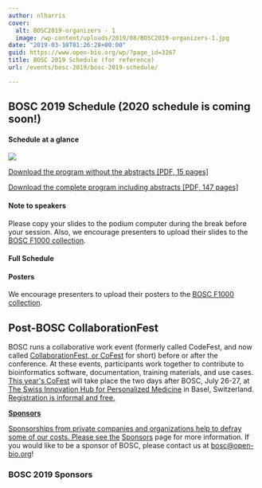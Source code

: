 ```yaml
---
author: nlharris
cover:
  alt: BOSC2019-organizers - 1
  image: /wp-content/uploads/2019/08/BOSC2019-organizers-1.jpg
date: "2019-03-10T01:26:28+00:00"
guid: https://www.open-bio.org/wp/?page_id=3267
title: BOSC 2019 Schedule (for reference)
url: /events/bosc-2019/bosc-2019-schedule/

---
```

## BOSC 2019 Schedule (2020 schedule is coming soon!)

#### Schedule at a glance

![](/wp-content/uploads/2019/06/bosc-schedule-15june.jpg)

[Download the program without the abstracts \[PDF, 15 pages\]](/wp-content/uploads/2019/07/BOSC2019-program-no-abstracts-17Jul2019.pdf)

[Download the complete program including abstracts \[PDF, 147 pages\]](https://drive.google.com/open?id=16jt37tmTXG4z6JqBKJ0TYGDPrdzcyyND)

#### Note to speakers

Please copy your slides to the podium computer during the break before your session. Also, we encourage presenters to upload their slides to the [BOSC F1000 collection](https://f1000research.com/collections/bosc?selectedDomain=slides).

#### Full Schedule

#### Posters

We encourage presenters to upload their posters to the [BOSC F1000 collection](https://f1000research.com/collections/bosc?selectedDomain=posters).

## Post-BOSC CollaborationFest

BOSC runs a collaborative work event (formerly called CodeFest, and now called [CollaborationFest, or CoFest](/events/bosc/collaborationfest/) for short) before or after the conference. At these events, participants work together to contribute to bioinformatics software, documentation, training materials, and use cases. [This year's CoFest](/events/bosc/collaborationfest/) will take place the two days after BOSC, July 26-27, at [The Swiss Innovation Hub for Personalized Medicine](https://www.dayone.swiss/dayone.html) in Basel, Switzerland. [Registration is informal and free.](https://docs.google.com/spreadsheets/d/1KmUvbKo7AXwivjCLkFv3Dd-z4fhNrS2pXotMse9QGCg/edit#gid=0)

 [**Sponsors**](https://docs.google.com/spreadsheets/d/1KmUvbKo7AXwivjCLkFv3Dd-z4fhNrS2pXotMse9QGCg/edit#gid=0)

[Sponsorships from private companies and organizations help to defray some of our costs. Please see the](https://docs.google.com/spreadsheets/d/1KmUvbKo7AXwivjCLkFv3Dd-z4fhNrS2pXotMse9QGCg/edit#gid=0) [Sponsors](/events/bosc/sponsors/) page for more information. If you would like to be a sponsor of BOSC, please contact us at bosc@open-bio.org!

### **BOSC 2019 Sponsors**
